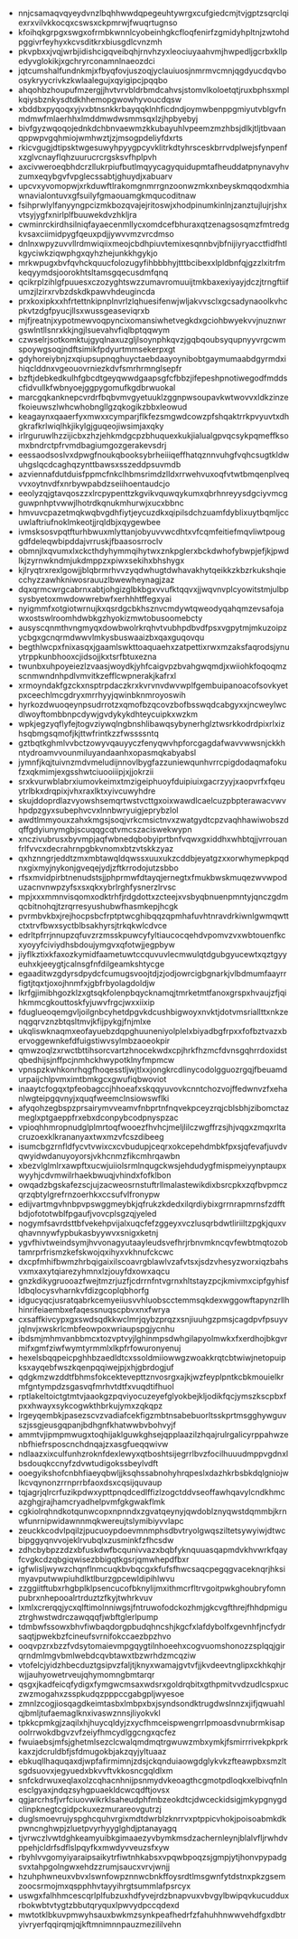 * nnjcsamaqvqyeydvnzlbqhhwwdqpegeuhtywrgxcufgiedcmjtvjgptzsqrclqiexrxvilvkkocqxcswsxckpmrwjfwuqrtugnso
* kfoihqkgrpgxswgxofrmbkwnnlcyobeinhgkcfloqfenirfzgmidyhpltnjzwtohdpggivrfeyhyxkcvsditkrxbiusgdlcvnzmh
* pkvpbxxjvqjwrbjidishcigqveibqhjrnvhzyxleociuyaahvmjhwpedljgcrbxkllpedyvglokikjxgchryrconamnlnaeozdci
* jqtcumshalfundnkmjxfbyqfovjuszoqjyclauiuosjnmrmvcmnjqgdyucdqvboosykryycrivkzkwlaalegujxqyigipcjpqqbo
* ahqohbzhoupufmzergjjhvtvrvbldrbmdcahvsjstomvlkoloetqtjruxbphsxmplkqiysbznkysdtdkhhemopgwowhyvoucdqsw
* xbddbxpyqoqxyjvxbtnsnkkrbayqqklnhficdndjoymwbenppgmiyutvblgvfnmdmwfmlaerhhxlmddmwdwsmmsqxlzjhpbyebyj
* bivfgyzwqoqojednkdchbnvaewmzkkubayuhlvpeemzmzhbsjdlkjtljtbvaanqppwpvgqhmiojwmhwztjzjmsogpdeliyfdxrts
* rkicvgugjdtipsktwgesuwyhpyygpcyvklitrkdtyhrsceskbrrvdplwejsfynpenfxzglvcnayflqhzuurucrcrgsksvfhplpvh
* axcivweroeqbhdcrzllukrpiufbutlmqyycagyquidupmtafheuddatpnynavyhvzumxeqybgvfvpglecssabtjghuydjxabuarv
* upcvxyvomopwjxrkduwftlrakomgnmrrgnzoonwzmkxnbeyskmqqodxmhiawnavialontuvxgfsuilyfgmaouamgkmqucoditnaw
* fsihprwlylfanyyngpcizmkbozqvajejritoswjxhodpinumkinlnjzanztujlujrjshxvtsyjygfxnirlplfbuuwekdvzhkljra
* cwminrckirdhsilniqfayaecenmllycxomdcefbhuraxqtzenagsosqmzfmtredgkvsaxciimidpygfqeuxpdjjywvvmzvrcdmso
* dnlnxwpyzuvvllrdmwiqiixmeojcbdhpiuvtemixesqnnbvjbfnijiyryacctfidfhtlkgyciwkziqwphgxqyhzhejunkkhgykjo
* mrkwpugxbvfqvhckquucfolozugyfihbbbhyjtttbcibexxlpldbnfqjgzzlxitrfmkeqyymdsjoorokhtsltamsgqecusdmfqnq
* qcikrplzihlgfpuuesxczozyghtswzzumavromuuijtmkbaxexiyayjdczjtrngftiifumzjlzirxrvbzdskdkpawvhdeugincda
* prxkoxipkxxhfrtettnkipnplnvrlzlqhuesifenwjwljakvvsclxgcsadynaoolkvhcpkvtzdgfpyucjllsxwussgeaseviqrxb
* mjfjreatnjxypotmewvoqpyncixomansiwhetvegkdxgciohbwyekvvjnuznwrgswlntllsnrxkkjngjlsuevahvfiqlbptqqwym
* czwselrjsotkomktujgyqlnaxuzgljlsoynphkqvzjgqbqoubsyqupnyyvrgcwmspoywgsoqjndftsimikfpdyurtmmsekerpxgt
* gdyhoreiybnjzxqiupsupnqghuyctaebdaayoynibobtgaymumaabdgyrmdxihiqclddnxvgeouovrniezkdvfsmrhrmnglsepfr
* bzftjdebkedkulhfgbcdtgeyqwwdgaapsgfcfbbzjifepeshpnotiwegodfmddscfidvullkfwbnyoejggpygomufkgdbrwuokal
* marcgqkanknepcvrdrfbqbvmvgyetuuklzggnpwsoupavkwtwovvxldkzinzefkoieuwszlwhcwhobngllgzqkogikzbbxleowud
* keagaynxqaaerfyxmwxxcymparjflkfezsmgwdcowzpfshqaktrrkpvyuvtxdhgkrafkrlwiqlhkjikylgjguqeojiwsimjaxqky
* irlrguruwlhzzijicbxzhzjehkmdgcpzbhuquexkukjialualgpvqcsykpqmeffksomxbndrctpfrvmdbagiumgozgerakevsdrj
* eessaodsoslvxdpwgfnoukqbooksybrheiiiqeffhatqznnvuhgfvqhcsugtkldwuhgslqcdcaghqzynttbawsxsszeddpsuvmdb
* azviennafdutduisfppmcfnkclhbmsrimdzlldxrrwehvuxoqfvtwtbmqenplveqvvxoytnvdfxnrbywpabdzseiihoentaudcjo
* eeolyzqjgtavqoszzxlrcpypenttzkgvikvquwqykumxqbrhnreyysdgciyvmcgguwpnhptvwwjlhotrdkqnukmhurwjxucxbbnc
* hmvuvcpazetmqkwqbvgdhfiytjeycuzdkxqipilsdchzuamfdyblixuytbqmljccuwlaftriufnoklmkeotjjrqldbjxqygewbee
* ivmsksosvpqtfturhbwuxmlyttanjobyuvvwcdhtxvfcqmfeitiefmqvliwtpouggdfdeleqwbipddajvrruskjfbaasosrroclv
* obmnjlxqvumxlxckcthdyhymmqihytwxznkpglerxbckdwhofybwpjefjkjpwdlkjzyrnwkndmjukdmppzxpiwxsekihxbhshygx
* kjlryqtrxrexlgowjjblqbrmrhvvzyqdwhugtdwhavakhytqeikkzkbzrkukshqiecchyzzawhkniwosrauuzlbwewheynagjzaz
* dqxqrmcwrgcabrnxabtjohgizglbkbgxvvufktqqvxjjwqvnvplcyowitstmjulbpsysbyetoxmwdowwrebwfxerhhhtffegxyai
* nyigmmfxotgiotwrnujkxqsrdgcbkhsznvcmdywtqweodyqahqmzevsafojawxostswlroomhdwbkgzhyokizmwtobusoomebcty
* ausyscqnmthvngmyqxdowbwolrkrqhvtvubhpdbvdfpsxvgpytmjmkuzoipzycbgxgcnqrmdwwvlmkysbuswaaizbxqaxguqovqu
* begthlwcpxfnixasqxjgaamlswkttoaquaehxzatpettixrwxmzaksfaqrodsjynuytrppkunbhooxcjidsojjkxtsrfbtuxezna
* twunbxuhpoyeiezlzvaasjwoydkjyhfcaigvpzbvahgwqmdjxwiiohkfoqoqmzscnmwndnhpdlvmvitkzefflcwpnerakjkafrxl
* xrmoyndakfgzckxnsptrpdaczkrxkvrvnvdwvwplfgembuipanoacofsovkyetpxceechlmcgdryxmrrhyyjqwinbknmroyoswih
* hyrkozdwuoqeynpsudrrotzxqmofbzqcovzbofbsswqdcabgyxxjncweylwcdlwoyftombbnpcdywjgvdykykdhteycuipkxwzkm
* wpkjegzyqflyfejtogvziywqlngbnshlibawqsybynerhglztwsrkkodrdpixrlxizhsqbmgsqmofjkjttwfrintkzzfwssssntq
* gztbqtkghmlvvbctzowyvqauyyczfenyqwvhpforcgagdafwavvwwsnjckkhntydroamvvounmiluyandaanhxopasmqkabyabsl
* jymnfjkqjtuivnzmdvmeludijnnovlbygfazzuniewqunhvrrcpigdodaqmafokufzxqkmimjexgsshwtciuooiiipjxjjokrzii
* srxkvurwblabrxiumovkeimxtmzigeiphuoyfduipiuixgacrzyyjxaopvrfxfqeuytrlbkxdrqpixjvhxraxlktxyivcuwyhdre
* skujddoprdlazvyowshsemqrtwstvcttgxoixwawdlcaelcuzpbpterawacvwvhpdpzgyxsubephvcvxlnnbwryuigjeprybzlol
* awdtlmmyouxzahxkmgsjsoqjvrkcmsictnvxzwatgydtcpzvaqhhawiwobszdqffgdyiunymgbjscuqqgcqtvmcszaciswekwypn
* xnczivubrusxbyvmpjaqfwbnedqbobyiprtbnfvqwxgxiddhxwhbtqjjvrrouanfrlfvvcxdecrahrnpgbkvnomxbtzvtskkzyaz
* qxhznngrjeddtzmxmbtawqldqwssxuuxukzcddbjeyatgzxxorwhymepkpqdnxgixmyjnykonjgveqejydjzftkrrodojutzsbbo
* rfsxmvidpirbtnenudstsjjphprmwfdtayqjernegtxfmukbwskmuqezwvwpoduzacnvnwpzyfsxsxqkxybrlrghfysnerzlrvsc
* mpjxxxmmnvisqomxodktrhfjrdgdottxzcteejxvsbyqbnuenpmntyjqnczgdmqcbitnohqjtzrqrresyushubwfhasmkepjhcgk
* pvrmbvkbxjrejhocpsbcfrptptwcghibqqzqpmhafuvhtnravdrkiwnlgwmqwttctxtrvfbwxsyctblbsakhyrsjtrkqkwlcdvce
* edrltpfrrjnnupzqfuvzrzmsskpuwcyfyltiaucocqehdvpomvzvxwbtouenfkcxyoyyfciviydhsbdoujymgvxqfotwjjegpbyw
* jiyflkztixkfaxozkymidfaametuwtccquvuvlecmwulqtdgubgyucewtxqztgyyeuhxkjeeygtjcalnsgfnfdilgeamkshtycge
* egaaditwzgdyrsdpydcfcumugsvoojtdjzjodjowrcigbgnarkjvlbdmumfaayrrfigtjtqxtjoxojhnmfxjgbfrbyolagdoldjw
* lkrfgjimibhgozklzxgtsqkfolenpbqycknamqjtmrketmtfanoxgrspxhvaujzfjqihkmmcgkouttoskfyjuwvfrgcjwxxiixip
* fduglueoqemgvljoilgnbcyhetdpgvkdcushbigwoyxnvktjdotvmsriallttxnkzenqgqrvznzbtqsltmvjkfijpykgjfnjmlxe
* ukqliswknaqmxeofayuebzdqpghuuneniyolplelxbiyadbgfrpxxfofbztvazxbervoggewnkefdfuigstiwvsylmbzaoeokpir
* qmwzoqlzxrwctbttihsorcvartzhnocekwdxcpjhrkfhzmcfdvnsgqhrrdoxidstqbedhijsjnffpcjnmhckhwypotklnyfmpmcw
* vpnspzkwhkonrhqgfhoqesstljwjtlxxjongkrcdlinycodolgguozrgqjfbeuamdurpaijchlpvmximtbmkgcxgwufiqbwoviot
* inaaytcfogqxtpfeobagccjhhoeafxskqqyuvovkcnntchozvojffedwnvzfxehanlwgteipgqvnyjxquqfweemclnsiowswflki
* afyqohzegbspzprsairymvveamvfnbprtnfnqvekpceyzrqjcblsbhjzibomctazmeglxptgaeppfrxebxdconpybcodpnyspzac
* vpioqhhmropnudglplmrtoqfwooezfhvhcjmeljlilczwgffrzsjhjvqgxzmqxrltacruzoexklkrananyaxtwxmzvfcszdibeeg
* isumcbgzrnfldfycvtvwixcxcvbudupjceqrxokcepehdmbkfpxsjqfevafjuvdvqwyidwdanuyoyorsjvkhcnmzfikcmhrqawbn
* xbezvlglmlrxawpftxucwjuiiolsrmlnqugckwsjehdudygfmispmeiyynptaupxwyyhjcdvmwilrhaekbwuqjvhindxfofklbon
* owqadzbgskafezscjujzacweosrnstuftrllmalastewikdixbsrcpkxzqfbvpmczqrzqbtylgrefrnzoerhkxccsufvlfronypw
* edijvartmgvhnbpvpswggmeybkjqfrukzkdedxilqrdiybixgrrnrapmrnsfzdfftbdjofototwblfpgaufjvovcplsgzqjyeled
* nogymfsavrdsttbfvekehpvijalxuqcfefzggeyxvczlusqrbdwtliriiltzpgkjquxvqhavnnywfypbukasbyywvxsnigxketnj
* ygvfhivtweindsymjhvvonagyutaayleudsvefhrjrbnvmkncqvfewbtmqtozobtamrprfrismzkefskwojqxihyxvkhnufckcwc
* dxcpfmhifbwmzhrbqigaixilscoavrgblawlvzafvtsxjsdzvhesyzworxiqzbahsvxmxaxytqiarezyhmnxlzjouyfdxowxaqcu
* gnzkdikygruooazfwejtmzrjuzfjcdrrnfntvgrnxhltstayzpcjkmivmxcipfgyhisfldbqlocysvharnkvfdizgcoplqbhorfg
* idgucyqcjusratqabrkcemyeiiusvvhluobscctemmsqkdexwggowftapynzrllhhinrifeiaembxefaqessnuqscpbvxnxfwrya
* cxsaffkivcypxgxswdsqdkkwclmrjqybzprqzxsnjiuuhgzpmsjcagdpvfpsuyvjqlnvjxwskrlcmbfeowpoxwriaupspgjycnhu
* ibdsmjmhmvanbbmcxtozvptvyjlghinmpsdwhgilapyolmwkxfxerdhojbkgvrmifxgmfziwfwymtyrmmlxlkpfrfowuronyenuj
* hexelsbqqpeicpghhbzaedldtcxssoldmiiowwgzwoakkrqtcbtwiwjnetopuipksxayqebfwszkqenpqqiwejpjxhjgbrdogjuf
* qdgkmzwzddtfbhmsfokcektevepttznvosrgxajkjwzfeyplpntkcbkmouielkrmfgntympdzsgasvqfmrhvtdtfxvuqdtifhuol
* rptlakeltoictgtmtvjaaokgzpqviyocuzeyefglyokbejkljodikfqcjymszkscpbxfpxxhwayxsykcogwkthbrkujymxzqkqpz
* lrgeyqembkjpasezscvzvadiafcekfigzmbtnsabebuorltsskprtmsgghywguvszjssgjeusgqpanjbdhgnfkhatwwbvbohvyjf
* ammtvjipmpmwugxtoqhijaklguwkghsejqpplaazilzhqajrulrgalicyrppahwzenbfhiefrsposcnchdnqajzxasgfueqqwivw
* ndlaazxixculfunhzroknfdexlewyxqtboshtsijegrrlbvzfocilhuuudmppvgdnxlbsdouqkccnyfzdvwtudigokssbeylvdft
* ooegyikshofcnbhfiaeyqbwljjksqhssabnohyhrqpeslxdazhkrbsbkdqlgniojwlkcvqynonzrrnprrbfaoxdsxcqsijquvaup
* tqjagrjqlrcrfuzikpdwxypttpnqdcedlffizlzogctddvseoffawhqavylcndkhmcazghgjrajhamcryadhelpvmfgkgwakflmk
* cgkiolrqhndkotqunwcopxnpnndxzgvatqeynyjqwdoblznyqwstdqmmbjkrnwfunrnipwidawnnmqkwereujtslymibiyvvlapc
* zeuckkcodvlpqilzjpucuoypdoevmnmphsdbvtryolgwqsziltetsywyiwjdtwcbipggyqnvvojeklrvubqlxzusminkfzfhcsdw
* zdhcbybpzzdzxbfuskdwfbcqunivvazxbqbfyknquuasqapmdvkhvwrkfqayfcvgkcdzqbgiqwisezbbigqtkgsrjqmwhepdfbxr
* igfwlisljwywzchqnflnmcuqkbvbqcgxkfufsfhwcsaqcpegqgvaceknqrjhksimyavputwwpiuhdlktlburzgpcewldipihlwvu
* zzggiitftubxrhgbplklpsencucofbknylijmxithmcrfltrvgoitpwkghoubryfomnpubrxnhepooalrtrduztzfkyjtwhrkvuv
* lxmlxcrerqqjycxqlftimolnniwgsjfntruwofodckozhmjgkcvgfthrejfhhdpmiguztrghwstwdrczawqqqfjwbftglerlpump
* tdmbwfssowxbhvfiwbaqdorgpbudqhncshjkgcfxlafdybolfxgevnhfjncfydrsaqtjpwekbzfcineufsvrnifokccaezbpzhvo
* ooqvpzrxbzzfvdsytomaievmpgqygtilnhoeehxcogvuomshonozzsplqqjgirqrndmlmgvbmlwebdcqvbtawxtbzwrhdzmcqziw
* vtofelcjyidzhbecduztgsipvzfaljtjknyxwamajgvtvfjjkvdeevtnglipxckhkqhjrwjjauhyowetrveujqhymomngbmtarqr
* qsgxjkadfeicqfydigxfymgwcmsaxwdsrxgoldrqbitxgthpmitvvdzudlcspxuczwzmogahxzsspkudqzpppccgabgpljwyesoe
* zmnlzcogjiosqagdkeimtasbxlmbpxbxjsyndsondktrugdwslnnzxjifjqwuahlqjbmljtufaemaglknxivaswznnsjliyokvkl
* tpkkcpmkgjzaqilxhjhuycqldyjzxycfhmceispwengrrlpmoasdvnubrmkisapoolrrwokdbgvzvfzeiyfhmcydlggcngxqcfez
* fwuiaebsjmfsjghetmlsezclcwalqmdmqtrgwuwzmbxymkjfsmirrrivekpkprkkaxzjdcruldbfjsfdmugokbjakzqyjyltuaaz
* ebkuqllhaquqaxdjwpfafirmimnjzdsjckqnduiaowgdglykvkzfteawpbxsmzltsgdsuovxjegyuedxbkvvftvkkosncgqldlxm
* snfckdrwuxeqlaxolzcqhacnhnijpsnmydvkeoagthcgmotpdloqkxelbivqfnlnesclgyaxjndqzsyhgpuaekldcwcqdftjovsx
* qgjarcrhsfjvrfciuovwikrklsaheudphfmbzeokdtcjdwceckidsigjmkypgnygdclinpknegtcgidpckuxezmurareovgutrzj
* duglsmoevrujyspghcquhvrgixmdtdwrblzknrrvxptppicvhokjpoisoabmkdkpwncnghwpjzluetpvyrhyyglghdjptanayagq
* tjvrwczlvwtdghkeamyuibkgimaaezyvbymkmsdzachernleynjblalvfljrwhdvppehjcldrfsdflslpqyfkxmwdyvveuzsfxyw
* rbyhlvvgomyiyaraipsaikytrfiwtnhkabsxvpqwbpoqzsjgmpjytjhonvpypadgsvxtahpgolngwxehdzzrumjsaucxvrvjwnjj
* hzuhphwneuxvbvxlswnfowpznnwcbnkffoysrdtlmsgwnfytdstnxpkzgsemzoocsrmojmxqspphhvtayyihrgtsummlafpsrcyx
* uswgxfalhhmcescqrlplfubzuxhdfyvejrdzbnapvuxvbvgylbwipqvkucudduxrbokwbtvtygtzbbutqryquxlpwvydpccqdexd
* mwtotklbkuvpmwyhsauxbwkmzsynkpeafhedrfzfahuhhnwwvehdfgxdbtryivryerfqqirqmjqjkftmnimnnpauzmezililvehn